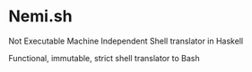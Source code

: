 Nemi.sh
=======

Not Executable Machine Independent Shell translator in Haskell

Functional, immutable, strict shell translator to Bash
